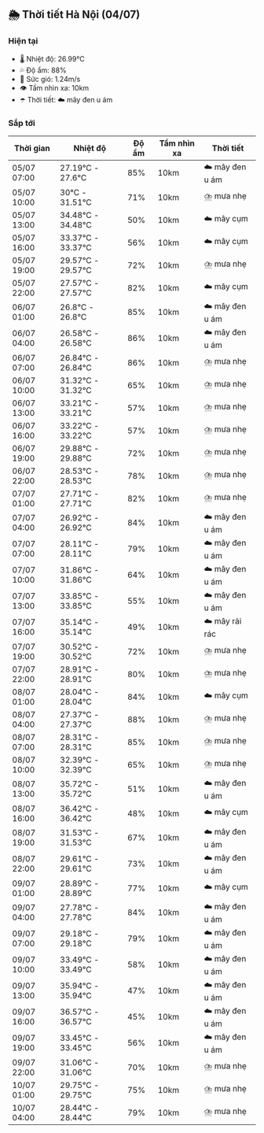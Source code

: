 ## 🌦️ Thời tiết Hà Nội (04/07)

### Hiện tại

- 🌡️ Nhiệt độ: 26.99℃
- 💦 Độ ẩm: 88%
- 💨 Sức gió: 1.24m/s
- 👁️ Tầm nhìn xa: 10km
- ☂️ Thời tiết: ☁️ mây đen u ám

### Sắp tới

| Thời gian | Nhiệt độ | Độ ẩm | Tầm nhìn xa | Thời tiết |
| --- | --- | --- | --- | --- |
| 05/07 07:00 | 27.19℃ - 27.6℃ | 85% | 10km | ☁️ mây đen u ám |
| 05/07 10:00 | 30℃ - 31.51℃ | 71% | 10km | ⛈️ mưa nhẹ |
| 05/07 13:00 | 34.48℃ - 34.48℃ | 50% | 10km | ☁️ mây cụm |
| 05/07 16:00 | 33.37℃ - 33.37℃ | 56% | 10km | ☁️ mây cụm |
| 05/07 19:00 | 29.57℃ - 29.57℃ | 72% | 10km | ⛈️ mưa nhẹ |
| 05/07 22:00 | 27.57℃ - 27.57℃ | 82% | 10km | ☁️ mây cụm |
| 06/07 01:00 | 26.8℃ - 26.8℃ | 85% | 10km | ☁️ mây đen u ám |
| 06/07 04:00 | 26.58℃ - 26.58℃ | 86% | 10km | ☁️ mây đen u ám |
| 06/07 07:00 | 26.84℃ - 26.84℃ | 86% | 10km | ⛈️ mưa nhẹ |
| 06/07 10:00 | 31.32℃ - 31.32℃ | 65% | 10km | ⛈️ mưa nhẹ |
| 06/07 13:00 | 33.21℃ - 33.21℃ | 57% | 10km | ⛈️ mưa nhẹ |
| 06/07 16:00 | 33.22℃ - 33.22℃ | 57% | 10km | ⛈️ mưa nhẹ |
| 06/07 19:00 | 29.88℃ - 29.88℃ | 72% | 10km | ⛈️ mưa nhẹ |
| 06/07 22:00 | 28.53℃ - 28.53℃ | 78% | 10km | ⛈️ mưa nhẹ |
| 07/07 01:00 | 27.71℃ - 27.71℃ | 82% | 10km | ⛈️ mưa nhẹ |
| 07/07 04:00 | 26.92℃ - 26.92℃ | 84% | 10km | ☁️ mây đen u ám |
| 07/07 07:00 | 28.11℃ - 28.11℃ | 79% | 10km | ☁️ mây đen u ám |
| 07/07 10:00 | 31.86℃ - 31.86℃ | 64% | 10km | ☁️ mây đen u ám |
| 07/07 13:00 | 33.85℃ - 33.85℃ | 55% | 10km | ☁️ mây đen u ám |
| 07/07 16:00 | 35.14℃ - 35.14℃ | 49% | 10km | ☁️ mây rải rác |
| 07/07 19:00 | 30.52℃ - 30.52℃ | 72% | 10km | ⛈️ mưa nhẹ |
| 07/07 22:00 | 28.91℃ - 28.91℃ | 80% | 10km | ⛈️ mưa nhẹ |
| 08/07 01:00 | 28.04℃ - 28.04℃ | 84% | 10km | ☁️ mây cụm |
| 08/07 04:00 | 27.37℃ - 27.37℃ | 88% | 10km | ⛈️ mưa nhẹ |
| 08/07 07:00 | 28.31℃ - 28.31℃ | 85% | 10km | ⛈️ mưa nhẹ |
| 08/07 10:00 | 32.39℃ - 32.39℃ | 65% | 10km | ⛈️ mưa nhẹ |
| 08/07 13:00 | 35.72℃ - 35.72℃ | 51% | 10km | ☁️ mây đen u ám |
| 08/07 16:00 | 36.42℃ - 36.42℃ | 48% | 10km | ☁️ mây cụm |
| 08/07 19:00 | 31.53℃ - 31.53℃ | 67% | 10km | ☁️ mây đen u ám |
| 08/07 22:00 | 29.61℃ - 29.61℃ | 73% | 10km | ☁️ mây đen u ám |
| 09/07 01:00 | 28.89℃ - 28.89℃ | 77% | 10km | ☁️ mây cụm |
| 09/07 04:00 | 27.78℃ - 27.78℃ | 84% | 10km | ☁️ mây đen u ám |
| 09/07 07:00 | 29.18℃ - 29.18℃ | 79% | 10km | ☁️ mây đen u ám |
| 09/07 10:00 | 33.49℃ - 33.49℃ | 58% | 10km | ☁️ mây đen u ám |
| 09/07 13:00 | 35.94℃ - 35.94℃ | 47% | 10km | ☁️ mây đen u ám |
| 09/07 16:00 | 36.57℃ - 36.57℃ | 45% | 10km | ☁️ mây đen u ám |
| 09/07 19:00 | 33.45℃ - 33.45℃ | 56% | 10km | ☁️ mây đen u ám |
| 09/07 22:00 | 31.06℃ - 31.06℃ | 70% | 10km | ⛈️ mưa nhẹ |
| 10/07 01:00 | 29.75℃ - 29.75℃ | 75% | 10km | ⛈️ mưa nhẹ |
| 10/07 04:00 | 28.44℃ - 28.44℃ | 79% | 10km | ⛈️ mưa nhẹ |
